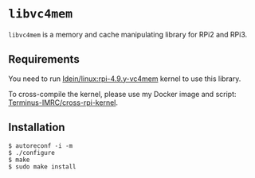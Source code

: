 # `libvc4mem`

`libvc4mem` is a memory and cache manipulating library for RPi2 and RPi3.


## Requirements

You need to run
[Idein/linux:rpi-4.9.y-vc4mem](https://github.com/Idein/linux/tree/rpi-4.9.y-vc4mem)
kernel to use this library.

To cross-compile the kernel, please use my Docker image and script:
[Terminus-IMRC/cross-rpi-kernel](https://github.com/Terminus-IMRC/cross-rpi-kernel).


## Installation

```
$ autoreconf -i -m
$ ./configure
$ make
$ sudo make install
```
